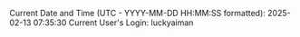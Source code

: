 Current Date and Time (UTC - YYYY-MM-DD HH:MM:SS formatted): 2025-02-13 07:35:30
Current User's Login: luckyaiman
